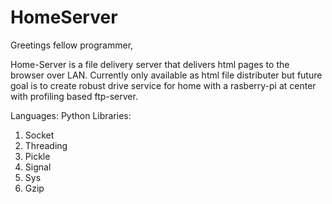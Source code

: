 # HomeServer

Greetings fellow programmer,

Home-Server is a file delivery server that delivers html pages to the browser over LAN.
Currently only available as html file distributer but future goal is to create robust drive service for home with a rasberry-pi at center with profiling based ftp-server.

Languages: Python
Libraries:
  1. Socket
  2. Threading
  3. Pickle
  4. Signal
  5. Sys
  6. Gzip
